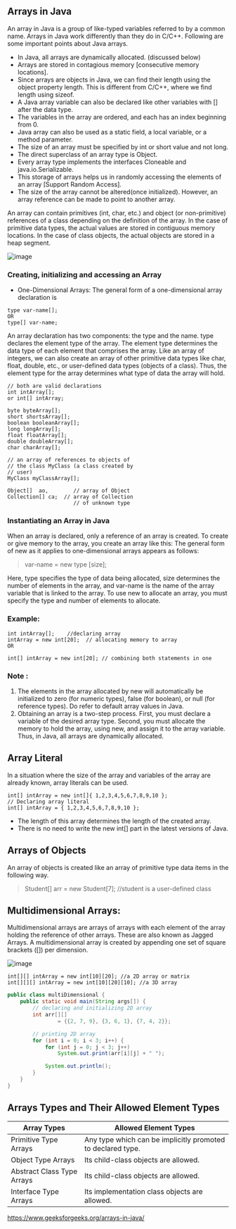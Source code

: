 ## Arrays in Java

An array in Java is a group of like-typed variables referred to by a common name. Arrays in Java work differently than
they do in C/C++. Following are some important points about Java arrays.

- In Java, all arrays are dynamically allocated. (discussed below)
- Arrays are stored in contagious memory [consecutive memory locations].
- Since arrays are objects in Java, we can find their length using the object property length. This is different from
  C/C++, where we find length using sizeof.
- A Java array variable can also be declared like other variables with [] after the data type.
- The variables in the array are ordered, and each has an index beginning from 0.
- Java array can also be used as a static field, a local variable, or a method parameter.
- The size of an array must be specified by int or short value and not long.
- The direct superclass of an array type is Object.
- Every array type implements the interfaces Cloneable and java.io.Serializable.
- This storage of arrays helps us in randomly accessing the elements of an array [Support Random Access].
- The size of the array cannot be altered(once initialized). However, an array reference can be made to point to another
  array.

An array can contain primitives (int, char, etc.) and object (or non-primitive) references of a class depending on the
definition of the array. In the case of primitive data types, the actual values are stored in contiguous memory
locations. In the case of class objects, the actual objects are stored in a heap segment.

![image](https://media.geeksforgeeks.org/wp-content/uploads/Arrays1.png)

### Creating, initializing and accessing an Array

- One-Dimensional Arrays:
  The general form of a one-dimensional array declaration is

```
type var-name[];
OR
type[] var-name;
```

An array declaration has two components: the type and the name. type declares the element type of the array. The element
type determines the data type of each element that comprises the array. Like an array of integers, we can also create an
array of other primitive data types like char, float, double, etc., or user-defined data types (objects of a class).
Thus, the element type for the array determines what type of data the array will hold.

```
// both are valid declarations
int intArray[]; 
or int[] intArray; 

byte byteArray[];
short shortsArray[];
boolean booleanArray[];
long longArray[];
float floatArray[];
double doubleArray[];
char charArray[];

// an array of references to objects of
// the class MyClass (a class created by
// user)
MyClass myClassArray[]; 

Object[]  ao,        // array of Object
Collection[] ca;  // array of Collection
                     // of unknown type
```

### Instantiating an Array in Java

When an array is declared, only a reference of an array is created. To create or give memory to the array, you create an
array like this: The general form of new as it applies to one-dimensional arrays appears as follows:

> var-name = new type [size];

Here, type specifies the type of data being allocated, size determines the number of elements in the array, and var-name
is the name of the array variable that is linked to the array. To use new to allocate an array, you must specify the
type and number of elements to allocate.

### Example:

```
int intArray[];    //declaring array
intArray = new int[20];  // allocating memory to array
OR

int[] intArray = new int[20]; // combining both statements in one
```

### Note :

1) The elements in the array allocated by new will automatically be initialized to zero (for numeric types), false (for
   boolean), or null (for reference types). Do refer to default array values in Java.
2) Obtaining an array is a two-step process. First, you must declare a variable of the desired array type. Second, you
   must
   allocate the memory to hold the array, using new, and assign it to the array variable. Thus, in Java, all arrays are
   dynamically allocated.

## Array Literal

In a situation where the size of the array and variables of the array are already known, array literals can be used.

```
int[] intArray = new int[]{ 1,2,3,4,5,6,7,8,9,10 };
// Declaring array literal
int[] intArray = { 1,2,3,4,5,6,7,8,9,10 };
```

- The length of this array determines the length of the created array.
- There is no need to write the new int[] part in the latest versions of Java.

## Arrays of Objects

An array of objects is created like an array of primitive type data items in the following way.

> Student[] arr = new Student[7]; //student is a user-defined class

## Multidimensional Arrays:

Multidimensional arrays are arrays of arrays with each element of the array holding the reference of other arrays. These
are also known as Jagged Arrays. A multidimensional array is created by appending one set of square brackets ([]) per
dimension.

![image](https://media.geeksforgeeks.org/wp-content/cdn-uploads/Blank-Diagram-Page-1-13.jpeg)

```
int[][] intArray = new int[10][20]; //a 2D array or matrix
int[][][] intArray = new int[10][20][10]; //a 3D array
```

```java
public class multiDimensional {
    public static void main(String args[]) {
        // declaring and initializing 2D array
        int arr[][]
                = {{2, 7, 9}, {3, 6, 1}, {7, 4, 2}};

        // printing 2D array
        for (int i = 0; i < 3; i++) {
            for (int j = 0; j < 3; j++)
                System.out.print(arr[i][j] + " ");

            System.out.println();
        }
    }
}

```

## Arrays Types and Their Allowed Element Types

| Array Types                | Allowed Element Types                                       |
|----------------------------|-------------------------------------------------------------|
| Primitive Type Arrays      | Any type which can be implicitly promoted to declared type. |
| Object Type Arrays         | Its child-class objects are allowed.                        |
| Abstract Class Type Arrays | Its child-class objects are allowed.                        |
| Interface Type Arrays      | Its implementation class objects are allowed.               |

https://www.geeksforgeeks.org/arrays-in-java/